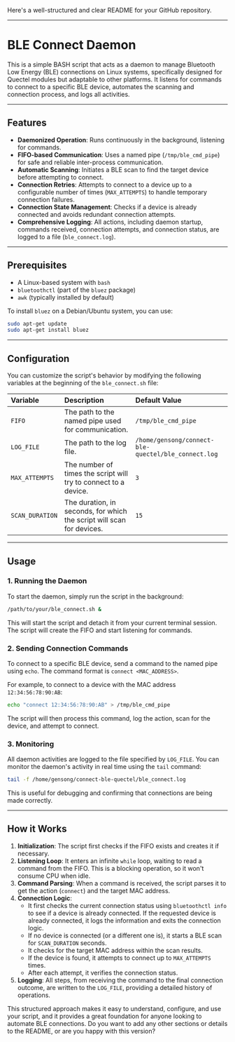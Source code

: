 Here's a well-structured and clear README for your GitHub repository.

-----

# BLE Connect Daemon

This is a simple BASH script that acts as a daemon to manage Bluetooth Low Energy (BLE) connections on Linux systems, specifically designed for Quectel modules but adaptable to other platforms. It listens for commands to connect to a specific BLE device, automates the scanning and connection process, and logs all activities.

-----

## Features

  * **Daemonized Operation**: Runs continuously in the background, listening for commands.
  * **FIFO-based Communication**: Uses a named pipe (`/tmp/ble_cmd_pipe`) for safe and reliable inter-process communication.
  * **Automatic Scanning**: Initiates a BLE scan to find the target device before attempting to connect.
  * **Connection Retries**: Attempts to connect to a device up to a configurable number of times (`MAX_ATTEMPTS`) to handle temporary connection failures.
  * **Connection State Management**: Checks if a device is already connected and avoids redundant connection attempts.
  * **Comprehensive Logging**: All actions, including daemon startup, commands received, connection attempts, and connection status, are logged to a file (`ble_connect.log`).

-----

## Prerequisites

  * A Linux-based system with `bash`
  * `bluetoothctl` (part of the `bluez` package)
  * `awk` (typically installed by default)

To install `bluez` on a Debian/Ubuntu system, you can use:

```bash
sudo apt-get update
sudo apt-get install bluez
```

-----

## Configuration

You can customize the script's behavior by modifying the following variables at the beginning of the `ble_connect.sh` file:

| Variable | Description | Default Value |
| :--- | :--- | :--- |
| `FIFO` | The path to the named pipe used for communication. | `/tmp/ble_cmd_pipe` |
| `LOG_FILE` | The path to the log file. | `/home/gensong/connect-ble-quectel/ble_connect.log` |
| `MAX_ATTEMPTS` | The number of times the script will try to connect to a device. | `3` |
| `SCAN_DURATION` | The duration, in seconds, for which the script will scan for devices. | `15` |

-----

## Usage

### 1\. Running the Daemon

To start the daemon, simply run the script in the background:

```bash
/path/to/your/ble_connect.sh &
```

This will start the script and detach it from your current terminal session. The script will create the FIFO and start listening for commands.

### 2\. Sending Connection Commands

To connect to a specific BLE device, send a command to the named pipe using `echo`. The command format is `connect <MAC_ADDRESS>`.

For example, to connect to a device with the MAC address `12:34:56:78:90:AB`:

```bash
echo "connect 12:34:56:78:90:AB" > /tmp/ble_cmd_pipe
```

The script will then process this command, log the action, scan for the device, and attempt to connect.

### 3\. Monitoring

All daemon activities are logged to the file specified by `LOG_FILE`. You can monitor the daemon's activity in real time using the `tail` command:

```bash
tail -f /home/gensong/connect-ble-quectel/ble_connect.log
```

This is useful for debugging and confirming that connections are being made correctly.

-----

## How it Works

1.  **Initialization**: The script first checks if the FIFO exists and creates it if necessary.
2.  **Listening Loop**: It enters an infinite `while` loop, waiting to read a command from the FIFO. This is a blocking operation, so it won't consume CPU when idle.
3.  **Command Parsing**: When a command is received, the script parses it to get the action (`connect`) and the target MAC address.
4.  **Connection Logic**:
      * It first checks the current connection status using `bluetoothctl info` to see if a device is already connected. If the requested device is already connected, it logs the information and exits the connection logic.
      * If no device is connected (or a different one is), it starts a BLE scan for `SCAN_DURATION` seconds.
      * It checks for the target MAC address within the scan results.
      * If the device is found, it attempts to connect up to `MAX_ATTEMPTS` times.
      * After each attempt, it verifies the connection status.
5.  **Logging**: All steps, from receiving the command to the final connection outcome, are written to the `LOG_FILE`, providing a detailed history of operations.

This structured approach makes it easy to understand, configure, and use your script, and it provides a great foundation for anyone looking to automate BLE connections. Do you want to add any other sections or details to the README, or are you happy with this version?
